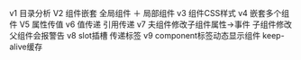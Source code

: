 v1 目录分析
V2 组件嵌套 全局组件 ＋ 局部组件
v3 组件CSS样式
v4 嵌套多个组件
V5 属性传值
v6 值传递 引用传递
v7 夫组件修改子组件属性->事件 子组件修改父组件会报警告
v8 slot插槽 传递标签
v9 component标签动态显示组件 keep-alive缓存